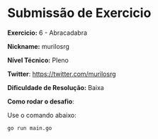 # Submissão de Exercicio

**Exercicio:** 6 - Abracadabra

**Nickname:** murilosrg

**Nível Técnico:** Pleno

**Twitter**: https://twitter.com/murilosrg

**Dificuldade de Resolução:** Baixa

**Como rodar o desafio**:

Use o comando abaixo:

```bash
go run main.go
```
